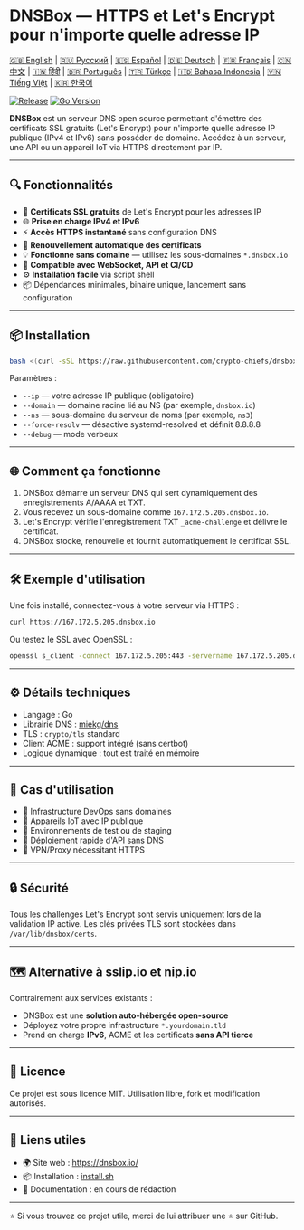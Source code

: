 # DNSBox — HTTPS et Let's Encrypt pour n'importe quelle adresse IP

[🇬🇧 English](../README.md) | [🇷🇺 Русский](/doc/README.ru.md) | [🇪🇸 Español](/doc/README.es.md) | [🇩🇪 Deutsch](/doc/README.de.md) | [🇫🇷 Français](/doc/README.fr.md) | [🇨🇳 中文](/doc/README.zh.md) | [🇮🇳 हिंदी](/doc/README.hi.md) | [🇧🇷 Português](/doc/README.pt.md) | [🇹🇷 Türkçe](/doc/README.tr.md) | [🇮🇩 Bahasa Indonesia](/doc/README.id.md) | [🇻🇳 Tiếng Việt](/doc/README.vi.md) | [🇰🇷 한국어](/doc/README.ko.md)

[![Release](https://img.shields.io/github/v/release/crypto-chiefs/dnsbox)](https://github.com/crypto-chiefs/dnsbox/releases)
[![Go Version](https://img.shields.io/github/go-mod/go-version/crypto-chiefs/dnsbox)](../go.mod)

**DNSBox** est un serveur DNS open source permettant d'émettre des certificats SSL gratuits (Let's Encrypt) pour n'importe quelle adresse IP publique (IPv4 et IPv6) sans posséder de domaine. Accédez à un serveur, une API ou un appareil IoT via HTTPS directement par IP.

---

## 🔍 Fonctionnalités

- 🔐 **Certificats SSL gratuits** de Let's Encrypt pour les adresses IP
- 🌐 **Prise en charge IPv4 et IPv6**
- ⚡ **Accès HTTPS instantané** sans configuration DNS
- 🔄 **Renouvellement automatique des certificats**
- 💡 **Fonctionne sans domaine** — utilisez les sous-domaines `*.dnsbox.io`
- 🧩 **Compatible avec WebSocket, API et CI/CD**
- ⚙️ **Installation facile** via script shell
- 📦 Dépendances minimales, binaire unique, lancement sans configuration

---

## 📦 Installation

```bash
bash <(curl -sSL https://raw.githubusercontent.com/crypto-chiefs/dnsbox/main/scripts/install.sh) --ip=167.172.5.205 --domain=dnsbox.io --ns=ns3
```

Paramètres :
- `--ip` — votre adresse IP publique (obligatoire)
- `--domain` — domaine racine lié au NS (par exemple, `dnsbox.io`)
- `--ns` — sous-domaine du serveur de noms (par exemple, `ns3`)
- `--force-resolv` — désactive systemd-resolved et définit 8.8.8.8
- `--debug` — mode verbeux

---

## 🌐 Comment ça fonctionne

1. DNSBox démarre un serveur DNS qui sert dynamiquement des enregistrements A/AAAA et TXT.
2. Vous recevez un sous-domaine comme `167.172.5.205.dnsbox.io`.
3. Let's Encrypt vérifie l'enregistrement TXT `_acme-challenge` et délivre le certificat.
4. DNSBox stocke, renouvelle et fournit automatiquement le certificat SSL.

---

## 🛠 Exemple d'utilisation

Une fois installé, connectez-vous à votre serveur via HTTPS :

```bash
curl https://167.172.5.205.dnsbox.io
```

Ou testez le SSL avec OpenSSL :

```bash
openssl s_client -connect 167.172.5.205:443 -servername 167.172.5.205.dnsbox.io
```

---

## ⚙️ Détails techniques

- Langage : Go
- Librairie DNS : [miekg/dns](https://github.com/miekg/dns)
- TLS : `crypto/tls` standard
- Client ACME : support intégré (sans certbot)
- Logique dynamique : tout est traité en mémoire

---

## 🧪 Cas d'utilisation

- 🔧 Infrastructure DevOps sans domaines
- 📡 Appareils IoT avec IP publique
- 🧪 Environnements de test ou de staging
- 🚀 Déploiement rapide d'API sans DNS
- 🔐 VPN/Proxy nécessitant HTTPS

---

## 🔒 Sécurité

Tous les challenges Let's Encrypt sont servis uniquement lors de la validation IP active. Les clés privées TLS sont stockées dans `/var/lib/dnsbox/certs`.

---

## 🗺 Alternative à sslip.io et nip.io

Contrairement aux services existants :
- DNSBox est une **solution auto-hébergée open-source**
- Déployez votre propre infrastructure `*.yourdomain.tld`
- Prend en charge **IPv6**, ACME et les certificats **sans API tierce**

---

## 📜 Licence

Ce projet est sous licence MIT. Utilisation libre, fork et modification autorisés.

---

## 🔗 Liens utiles

- 🌍 Site web : https://dnsbox.io/
- 📦 Installation : [install.sh](https://github.com/crypto-chiefs/dnsbox/blob/main/scripts/install.sh)
- 📖 Documentation : en cours de rédaction

---

⭐ Si vous trouvez ce projet utile, merci de lui attribuer une ⭐ sur GitHub.
